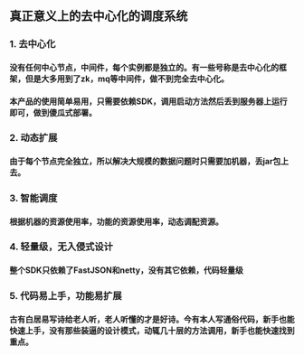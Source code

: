 ## 真正意义上的去中心化的调度系统

### 1. 去中心化
####  没有任何中心节点，中间件，每个实例都是独立的。有一些号称是去中心化的框架，但是大多用到了zk，mq等中间件，做不到完全去中心化。
####  本产品的使用简单易用，只需要依赖SDK，调用启动方法然后丢到服务器上运行即可，做到傻瓜式部署。
### 2. 动态扩展
####  由于每个节点完全独立，所以解决大规模的数据问题时只需要加机器，丢jar包上去。
### 3. 智能调度
####  根据机器的资源使用率，功能的资源使用率，动态调配资源。
### 4. 轻量级，无入侵式设计
####  整个SDK只依赖了FastJSON和netty，没有其它依赖，代码轻量级
### 5. 代码易上手，功能易扩展
####  古有白居易写诗给老人听，老人听懂的才是好诗。今有本人写通俗代码，新手也能快速上手，没有那些装逼的设计模式，动辄几十层的方法调用，新手也能快速找到重点。